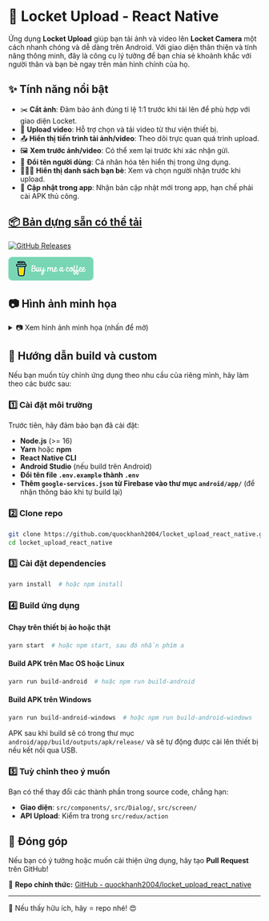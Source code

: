 
# 📸 Locket Upload - React Native

Ứng dụng **Locket Upload** giúp bạn tải ảnh và video lên **Locket Camera** một cách nhanh chóng và dễ dàng trên Android. Với giao diện thân thiện và tính năng thông minh, đây là công cụ lý tưởng để bạn chia sẻ khoảnh khắc với người thân và bạn bè ngay trên màn hình chính của họ.

## ✨ Tính năng nổi bật

- ✂️ **Cắt ảnh**: Đảm bảo ảnh đúng tỉ lệ 1:1 trước khi tải lên để phù hợp với giao diện Locket.
- 🎥 **Upload video**: Hỗ trợ chọn và tải video từ thư viện thiết bị.
- 📤 **Hiển thị tiến trình tải ảnh/video**: Theo dõi trực quan quá trình upload.
- 🖼️ **Xem trước ảnh/video**: Có thể xem lại trước khi xác nhận gửi.
- 🔄 **Đổi tên người dùng**: Cá nhân hóa tên hiển thị trong ứng dụng.
- 🧑‍🤝‍🧑 **Hiển thị danh sách bạn bè**: Xem và chọn người nhận trước khi upload.
- 🚀 **Cập nhật trong app**: Nhận bản cập nhật mới trong app, hạn chế phải cài APK thủ công.

## [📦 Bản dựng sẵn có thể tải](https://github.com/quockhanh2004/locket_upload_react_native/releases)

[![GitHub Releases](https://img.shields.io/github/downloads/quockhanh2004/locket_upload_react_native/total?label=Downloads&logo=android)](https://github.com/quockhanh2004/locket_upload_react_native/releases)

<p align="left">
  <a href="https://buymeacoffee.com/quockhanh2004" target="_blank">
    <img src="./images/buymeacoffe.png" alt="Image">
  </a>
</p>

## 📷 Hình ảnh minh họa
<details>
  <summary>📷 Xem hình ảnh minh họa (nhấn để mở)</summary>

  
  ![Screenshot1](https://raw.githubusercontent.com/quockhanh2004/locket_upload_react_native/main/assets/images/screenshot1.png)  
  ![Screenshot2](https://raw.githubusercontent.com/quockhanh2004/locket_upload_react_native/main/assets/images/screenshot2.png)  
  ![Screenshot3](https://raw.githubusercontent.com/quockhanh2004/locket_upload_react_native/main/assets/images/screenshot3.png)  
  ![Screenshot4](https://raw.githubusercontent.com/quockhanh2004/locket_upload_react_native/main/assets/images/screenshot4.png)  
  ![Screenshot5](https://raw.githubusercontent.com/quockhanh2004/locket_upload_react_native/main/assets/images/screenshot5.png)  
  ![Screenshot6](https://raw.githubusercontent.com/quockhanh2004/locket_upload_react_native/main/assets/images/screenshot6.png)  
  ![Screenshot7](https://raw.githubusercontent.com/quockhanh2004/locket_upload_react_native/main/assets/images/screenshot7.png)  
  ![Screenshot8](https://raw.githubusercontent.com/quockhanh2004/locket_upload_react_native/main/assets/images/screenshot8.png)  
  ![Screenshot9](https://raw.githubusercontent.com/quockhanh2004/locket_upload_react_native/main/assets/images/screenshot9.png)  
  ![Screenshot10](https://raw.githubusercontent.com/quockhanh2004/locket_upload_react_native/main/assets/images/screenshot10.png)  
  ![Screenshot11](https://raw.githubusercontent.com/quockhanh2004/locket_upload_react_native/main/assets/images/screenshot11.png)  
  ![Screenshot12](https://raw.githubusercontent.com/quockhanh2004/locket_upload_react_native/main/assets/images/screenshot12.png)  
  ![Screenshot13](https://raw.githubusercontent.com/quockhanh2004/locket_upload_react_native/main/assets/images/screenshot13.png)  

</details>

## 🔧 Hướng dẫn build và custom

Nếu bạn muốn tùy chỉnh ứng dụng theo nhu cầu của riêng mình, hãy làm theo các bước sau:

### 1️⃣ Cài đặt môi trường

Trước tiên, hãy đảm bảo bạn đã cài đặt:

- **Node.js** (>= 16)
- **Yarn** hoặc **npm**
- **React Native CLI**
- **Android Studio** (nếu build trên Android)
- **Đổi tên file `.env.example` thành `.env`**
- **Thêm `google-services.json` từ Firebase vào thư mục `android/app/`** (để nhận thông báo khi tự build lại)

### 2️⃣ Clone repo

```sh
git clone https://github.com/quockhanh2004/locket_upload_react_native.git
cd locket_upload_react_native
```

### 3️⃣ Cài đặt dependencies

```sh
yarn install  # hoặc npm install
```

### 4️⃣ Build ứng dụng

#### Chạy trên thiết bị ảo hoặc thật

```sh
yarn start  # hoặc npm start, sau đó nhấn phím a
```

#### Build APK trên Mac OS hoặc Linux

```sh
yarn run build-android  # hoặc npm run build-android
```

#### Build APK trên Windows

```sh
yarn run build-android-windows  # hoặc npm run build-android-windows
```

APK sau khi build sẽ có trong thư mục `android/app/build/outputs/apk/release/` và sẽ tự động được cài lên thiết bị nếu kết nối qua USB.

### 5️⃣ Tuỳ chỉnh theo ý muốn

Bạn có thể thay đổi các thành phần trong source code, chẳng hạn:

- **Giao diện**: `src/components/`, `src/Dialog/`, `src/screen/`
- **API Upload**: Kiểm tra trong `src/redux/action`

## 🚀 Đóng góp

Nếu bạn có ý tưởng hoặc muốn cải thiện ứng dụng, hãy tạo **Pull Request** trên GitHub!

📌 **Repo chính thức:** [GitHub - quockhanh2004/locket_upload_react_native](https://github.com/quockhanh2004/locket_upload_react_native)

---

📢 Nếu thấy hữu ích, hãy ⭐ repo nhé! 😍
